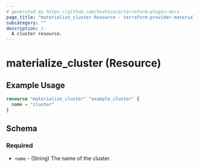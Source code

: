 ```yaml
---
# generated by https://github.com/hashicorp/terraform-plugin-docs
page_title: "materialize_cluster Resource - terraform-provider-materialize"
subcategory: ""
description: |-
  A cluster resource.
---
```


# materialize_cluster (Resource)


## Example Usage

```terraform
resource "materialize_cluster" "example_cluster" {
  name = "cluster"
}
```

## Schema

### Required

- `name` - (String) The name of the cluster.
